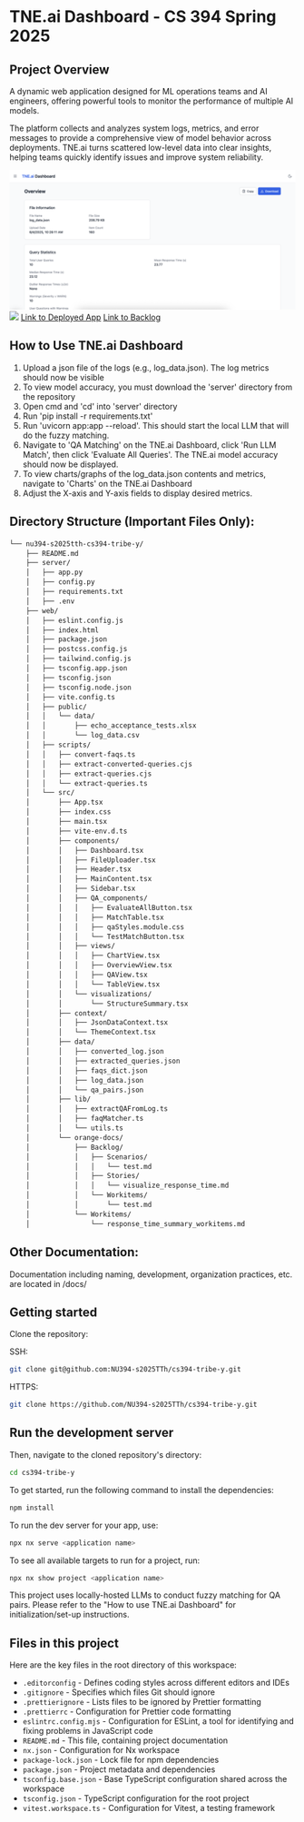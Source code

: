 # TNE.ai Dashboard - CS 394 Spring 2025

## Project Overview

A dynamic web application designed for ML operations teams and AI engineers, offering powerful tools to monitor the performance of multiple AI models.

The platform collects and analyzes system logs, metrics, and error messages to provide a comprehensive view of model behavior across deployments. TNE.ai turns scattered low-level data into clear insights, helping teams quickly identify issues and improve system reliability.

<img src="images/Screenshot of Running App.png">

<img src="https://raw.githubusercontent.com/nrwl/nx/master/images/nx-logo.png" width="45">
<a href="https://cs394-tribe-y-79383.web.app/">Link to Deployed App</a>
<a href="https://github.com/orgs/NU394-s2025TTh/projects/8">Link to Backlog</a>

## How to Use TNE.ai Dashboard

1. Upload a json file of the logs (e.g., log_data.json). The log metrics should now be visible
2. To view model accuracy, you must download the 'server' directory from the repository
3. Open cmd and 'cd' into 'server' directory
4. Run 'pip install -r requirements.txt'
5. Run 'uvicorn app:app --reload'. This should start the local LLM that will do the fuzzy matching.
6. Navigate to 'QA Matching' on the TNE.ai Dashboard, click 'Run LLM Match', then click 'Evaluate All Queries'. The TNE.ai model accuracy should now be displayed.
7. To view charts/graphs of the log_data.json contents and metrics, navigate to 'Charts' on the TNE.ai Dashboard
8. Adjust the X-axis and Y-axis fields to display desired metrics.

## Directory Structure (Important Files Only):

```bash
└── nu394-s2025tth-cs394-tribe-y/
    ├── README.md
    ├── server/
    │   ├── app.py
    │   ├── config.py
    │   ├── requirements.txt
    │   ├── .env
    ├── web/
    │   ├── eslint.config.js
    │   ├── index.html
    │   ├── package.json
    │   ├── postcss.config.js
    │   ├── tailwind.config.js
    │   ├── tsconfig.app.json
    │   ├── tsconfig.json
    │   ├── tsconfig.node.json
    │   ├── vite.config.ts
    │   ├── public/
    │   │   └── data/
    │   │       ├── echo_acceptance_tests.xlsx
    │   │       └── log_data.csv
    │   ├── scripts/
    │   │   ├── convert-faqs.ts
    │   │   ├── extract-converted-queries.cjs
    │   │   ├── extract-queries.cjs
    │   │   └── extract-queries.ts
    │   └── src/
    │       ├── App.tsx
    │       ├── index.css
    │       ├── main.tsx
    │       ├── vite-env.d.ts
    │       ├── components/
    │       │   ├── Dashboard.tsx
    │       │   ├── FileUploader.tsx
    │       │   ├── Header.tsx
    │       │   ├── MainContent.tsx
    │       │   ├── Sidebar.tsx
    │       │   ├── QA_components/
    │       │   │   ├── EvaluateAllButton.tsx
    │       │   │   ├── MatchTable.tsx
    │       │   │   ├── qaStyles.module.css
    │       │   │   └── TestMatchButton.tsx
    │       │   ├── views/
    │       │   │   ├── ChartView.tsx
    │       │   │   ├── OverviewView.tsx
    │       │   │   ├── QAView.tsx
    │       │   │   └── TableView.tsx
    │       │   └── visualizations/
    │       │       └── StructureSummary.tsx
    │       ├── context/
    │       │   ├── JsonDataContext.tsx
    │       │   └── ThemeContext.tsx
    │       ├── data/
    │       │   ├── converted_log.json
    │       │   ├── extracted_queries.json
    │       │   ├── faqs_dict.json
    │       │   ├── log_data.json
    │       │   └── qa_pairs.json
    │       ├── lib/
    │       │   ├── extractQAFromLog.ts
    │       │   ├── faqMatcher.ts
    │       │   └── utils.ts
    │       └── orange-docs/
    │           ├── Backlog/
    │           │   ├── Scenarios/
    │           │   │   └── test.md
    │           │   ├── Stories/
    │           │   │   └── visualize_response_time.md
    │           │   └── Workitems/
    │           │       └── test.md
    │           └── Workitems/
    │               └── response_time_summary_workitems.md
```

## Other Documentation:

Documentation including naming, development, organization practices, etc. are located in /docs/

## Getting started

Clone the repository:

SSH:

```sh
git clone git@github.com:NU394-s2025TTh/cs394-tribe-y.git
```

HTTPS:

```sh
git clone https://github.com/NU394-s2025TTh/cs394-tribe-y.git
```

## Run the development server

Then, navigate to the cloned repository's directory:

```sh
cd cs394-tribe-y
```

To get started, run the following command to install the dependencies:

```sh
npm install
```

To run the dev server for your app, use:

```sh
npx nx serve <application name>
```

To see all available targets to run for a project, run:

```sh
npx nx show project <application name>
```

This project uses locally-hosted LLMs to conduct fuzzy matching for QA pairs. Please refer to the "How to use TNE.ai Dashboard" for initialization/set-up instructions.

## Files in this project

Here are the key files in the root directory of this workspace:

- `.editorconfig` - Defines coding styles across different editors and IDEs
- `.gitignore` - Specifies which files Git should ignore
- `.prettierignore` - Lists files to be ignored by Prettier formatting
- `.prettierrc` - Configuration for Prettier code formatting
- `eslintrc.config.mjs` - Configuration for ESLint, a tool for identifying and fixing problems in JavaScript code
- `README.md` - This file, containing project documentation
- `nx.json` - Configuration for Nx workspace
- `package-lock.json` - Lock file for npm dependencies
- `package.json` - Project metadata and dependencies
- `tsconfig.base.json` - Base TypeScript configuration shared across the workspace
- `tsconfig.json` - TypeScript configuration for the root project
- `vitest.workspace.ts` - Configuration for Vitest, a testing framework
